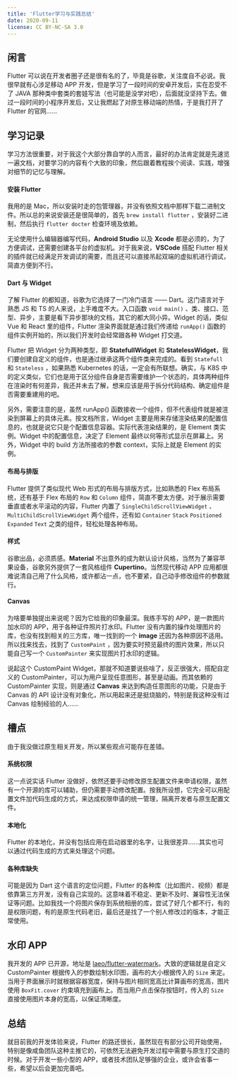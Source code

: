 ```yaml
---
title: 'Flutter学习与实践总结'
date: 2020-09-11
license: CC BY-NC-SA 3.0
---
```


## 闲言

Flutter 可以说在开发者圈子还是很有名的了，毕竟是谷歌，关注度自不必说。我很早就有心涉足移动 APP 开发，但是学习了一段时间的安卓开发后，实在忍受不了 JAVA 那种类中套类的套娃写法（也可能是没学对吧），后面就没坚持下去。做过一段时间的小程序开发后，又让我燃起了对原生移动端的热情，于是我打开了 Flutter 的官网……

## 学习记录

学习方法很重要，对于我这个大部分靠自学的人而言，最好的办法肯定就是先速览一遍文档，对要学习的内容有个大致的印象，然后跟着教程挨个阅读、实践，增强对细节的记忆与理解。

#### 安装 Flutter

我用的是 Mac，所以安装时走的包管理器，并没有依照文档中那样下载二进制文件。所以总的来说安装还是很简单的，首先 `brew install flutter` ，安装好二进制，然后执行 `flutter docter` 检查环境及依赖。

无论使用什么编辑器编写代码，**Android Studio** 以及 **Xcode** 都是必须的，为了方便调试，还需要创建各平台的虚拟机。对于我来说，**VSCode** 搭配 Flutter 相关的插件就已经满足开发调试的需要，而且还可以直接吊起双端的虚拟机进行调试，简直方便到不行。

#### Dart 与 Widget

了解 Flutter 的都知道，谷歌为它选择了一门冷门语言 —— Dart。这门语言对于熟悉 JS 和 TS 的人来说，上手难度不大。入口函数 `void main()` 、类、接口、范型、异步，主要是看下异步那块的文档，其它的都大同小异。Widget 的话，类似 Vue 和 React 里的组件，Flutter 渲染界面就是通过我们传递给 `runApp()` 函数的组件实例开始的，所以我们开发时会经常跟各种 Widget 打交道。

Flutter 把 Widget 分为两种类型，即 **StatefullWidget** 和 **StatelessWidget**，我们要创建自定义的组件，也是通过继承这两个组件类来完成的。看到 `Statefull` 和 `Stateless` ，如果熟悉 Kubernetes 的话，一定会有所联想。确实，与 K8S 中的定义类似，它们也是用于区分组件自身是否需要维护一个状态的，具体两种组件在渲染时有何差异，我还并未去了解，想来应该是用于拆分代码结构、确定组件是否需要重建用的吧。

另外，需要注意的是，虽然 runApp() 函数接收一个组件，但不代表组件就是被渲染到屏幕上的具体元素。按文档所言，Widget 主要是用来存储渲染结果的配置信息的，也就是说它只是个配置信息容器。实际代表渲染结果的，是 Element 类实例。Widget 中的配置信息，决定了 Element 最终以何等形式显示在屏幕上。另外，Widget 中的 build 方法所接收的参数 context，实际上就是 Element 的实例。

#### 布局与排版

Flutter 提供了类似现代 Web 形式的布局与排版方式，比如熟悉的 Flex 布局系统，还有基于 Flex 布局的 `Row` 和 `Column` 组件，简直不要太方便。对于展示需要垂直或者水平滚动的内容，Flutter 内置了 `SingleChildScrollViewWidget` 、 `MultiChildScrollViewWidget` 两个组件，还有如 `Container`  `Stack`  `Positioned`  `Expanded`  `Text` 之类的组件，轻松处理各种布局。

#### 样式

谷歌出品，必须质感。**Material** 不出意外的成为默认设计风格，当然为了兼容苹果设备，谷歌另外提供了一套风格组件 **Cupertino**。当然现代移动 APP 应用都很难说清自己用了什么风格，或许都沾一点，也不要紧，自己动手修改组件的参数就行。

#### Canvas

为啥要单独提出来说呢？因为它给我的印象最深。我练手写的 APP，是一款图片加水印的 APP，用于各种证件照片打水印。Flutter 没有内置的操作处理图片的库，也没有找到相关的三方库，唯一找到的一个 **image** 还因为各种原因不适用。所以找来找去，找到了 `CustomPaint` ，因为要实时预览最终的图片效果，所以只能自己写一个 `CustomPainter` 来实现图片打水印的逻辑。

说起这个 CustomPaint Widget，那就不知道要说些啥了，反正很强大，搭配自定义的 CustomPainter，可以为用户呈现任意图形，甚至是动画。而其依赖的 CustomPainter 实现，则是通过 **Canvas** 来达到构造任意图形的功能，只是由于 Canvas 的 API 设计没有对象化，所以用起来还是挺烧脑的，特别是我这种没有过 Canvas 绘制经验的人……

## 槽点

由于我没做过原生相关开发，所以某些观点可能存在差错。

#### 系统权限

这一点说实话 Flutter 没做好，依然还要手动修改原生配置文件来申请权限，虽然有一个开源的库可以辅助，但仍需要手动修改配置。按我所设想，它完全可以用配置文件加代码生成的方式，来达成权限申请的统一管理，隔离开发者与原生配置文件。

#### 本地化

Flutter 的本地化，并没有包括应用在启动器里的名字，让我很差异……其实也可以通过代码生成的方式来处理这个问题。

#### 各种库缺失

可能是因为 Dart 这个语言的定位问题，Flutter 的各种库（比如图片、视频）都是依靠第三方开发，没有自己实现的。这意味着不稳定、更新不及时、兼容性无法保证等问题。比如我找一个将图片保存到系统相册的库，尝试了好几个都不行，有的是权限问题，有的是原生代码老旧，最后还是找了一个别人修改过的版本，才能正常使用。

## 水印 APP

我开发的 APP 已开源，地址是 [laeo/flutter-watermark](https://github.com/laeo/flutter-watermark)。大致的逻辑就是自定义 CustomPainter 根据传入的参数绘制水印图，画布的大小根据传入的 `Size` 来定。当用于界面展示时就根据容器宽度，保持与图片相同宽高比计算画布的宽高，图片使用 `BoxFit.cover` 约束填充到画布上。而当用户点击保存按钮时，传入的 `Size` 直接使用图片本身的宽高，以保证清晰度。

## 总结

就目前我的开发体验来说，Flutter 的路还很长，虽然现在有部分公司开始使用，特别是像咸鱼团队这种主推它的，可依然无法避免开发过程中需要与原生打交道的时候。对于开发一些小型的 APP，或者技术团队足够强的企业，或许会省事一些，希望以后会更加完善吧。

